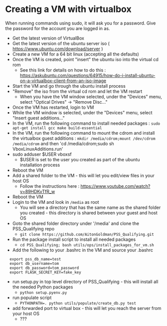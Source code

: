 # Creating a VM with virtualbox

When running commands using sudo, it will ask you for a password.  Give the password for the account you are logged in as.

- Get the latest version of VirtualBox
- Get the latest version of the ubuntu server iso ( https://www.ubuntu.com/download/server )
- Create a new VM for a 64 bit linux (accepting all the defaults)
- Once the VM is created, point "insert" the ubuntu iso into the virtual cd rom 
  - See this link for details on how to do this : https://askubuntu.com/questions/64915/how-do-i-install-ubuntu-on-a-virtualbox-client-from-an-iso-image
- Start the VM and go through the ubuntu install process
- "Remove" the iso from the virtual cd rom and let the VM restart
  - When you have the VM window selected, under the "Devices" menu, select "Optical Drives" -> "Remove Disc..."
- Once the VM has restarted, login to VM
- While the VM window is selected, under the "Devices" menu, select "Insert guest additions..."
- In the VM, run the following command to install needed packages : `sudo apt-get install gcc make build-essential`
- In the VM, run the following command to mount the cdrom and install the virtualbox guest additions : `mkdir /media/cdrom;mount /dev/cdrom /media/cdrom` and then 'cd /media/cdrom;sudo sh VboxLinuxAdditions.run'
- sudo adduser $USER vboxsf
  - $USER is set to the user you created as part of the ubuntu installation process
- Reboot the VM
- Add a shared folder to the VM - this will let you edit/view files in your host OS
  -  Follow the instructions here : https://www.youtube.com/watch?v=89HDKvTfR_w
- Reboot the VM 
- Login to the VM and look in `/media` as root 
  - You will see a directory that has the same name as the shared folder you created - this directory is shared between your guest and host OS
- Goto the shared folder directory under '/media' and clone the PSS_Qualifying repo
  - `git clone https://github.com/AitonGoldman/PSS_Qualifying.git`
- Run the package install script to install all needed packages 
  - `cd PSS_Qualifying; bash utils/ops/install_packages_for_vm.sh`
- Add the following to your .bashrc in the VM  and source your .bashrc
 ```
   export pss_db_name=test
   export db_username=tom
   export db_password=tom_password
   export FLASK_SECRET_KEY=fake_key
 ```
- run setup.py in top level directory of PSS_Qualifying - this will install all the needed Python packages
  - `python setup.pyenv.py` 
- run populate script
  - `PYTHONPATH=. python utils/populate/create_db.py test`
- add forwarded port to virtual box - this will let you reach the server from your host OS
  - ???
